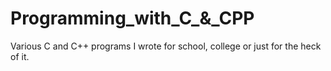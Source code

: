 # Programming_with_C_&_CPP
Various C and C++ programs I wrote for school, college or just for the heck of it.
